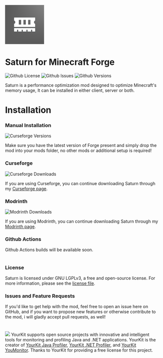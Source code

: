 <img src="src/main/resources/logo.png" width="128">

# Saturn for Minecraft Forge

![Github License](https://img.shields.io/github/license/AbdElAziz333/Saturn)
![Github Issues](https://img.shields.io/github/issues/AbdElAziz333/Saturn)
![Github Versions](https://img.shields.io/github/v/tag/AbdElAziz333/Saturn)

Saturn is a performance optimization mod designed to optimize Minecraft's memory usage, It can be installed in either client, server or both.

# Installation

### Manual Installation

![Curseforge Versions](https://cf.way2muchnoise.eu/versions/saturn.svg)

Make sure you have the latest version of Forge present and simply drop the mod into your mods folder, no other mods or additional setup is required!

### Curseforge

![Curseforge Downloads](https://cf.way2muchnoise.eu/full_670986_downloads.svg)

If you are using Curseforge, you can continue downloading Saturn through my [Curseforge page](https://www.curseforge.com/minecraft/mc-mods/saturn).

### Modrinth

![Modrinth Downloads](https://img.shields.io/modrinth/dt/saturn?logo=modrinth&logoColor=modrinth)

If you are using Modrinth, you can continue downloading Saturn through my [Modrinth page](https://modrinth.com/mod/saturn).

### Github Actions

Github Actions builds will be available soon.

#

### License

Saturn is licensed under GNU LGPLv3, a free and open-source license. For more information, please see the
[license file](LICENSE.txt).

### Issues and Feature Requests
If you'd like to get help with the mod, feel free to open an issue here on GitHub, and if you want to propose new features or otherwise contribute to the mod, i will gladly accept pull requests, as well!

#
<img src="https://www.yourkit.com/images/yklogo.png">
YourKit supports open source projects with innovative and intelligent tools
for monitoring and profiling Java and .NET applications.
YourKit is the creator of <a href="https://www.yourkit.com/java/profiler/">YourKit Java Profiler</a>,
<a href="https://www.yourkit.com/dotnet-profiler/">YourKit .NET Profiler</a>,
and <a href="https://www.yourkit.com/youmonitor/">YourKit YouMonitor</a>.
Thanks to YourKit for providing a free license for this project.
